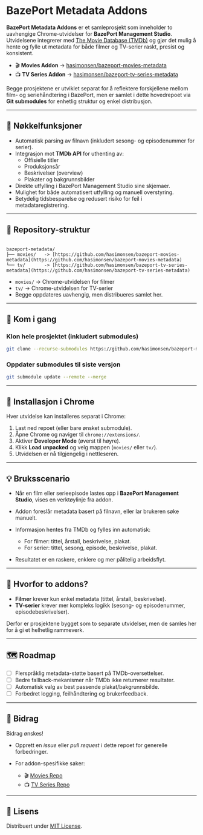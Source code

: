 # BazePort Metadata Addons

**BazePort Metadata Addons** er et samleprosjekt som inneholder to uavhengige Chrome-utvidelser for **BazePort Management Studio**.  
Utvidelsene integrerer med [The Movie Database (TMDb)](https://www.themoviedb.org/) og gjør det mulig å hente og fylle ut metadata for både filmer og TV-serier raskt, presist og konsistent.

- 🎬 **Movies Addon** → [hasimonsen/bazeport-movies-metadata](https://github.com/hasimonsen/bazeport-movies-metadata)  
- 📺 **TV Series Addon** → [hasimonsen/bazeport-tv-series-metadata](https://github.com/hasimonsen/bazeport-tv-series-metadata)  

Begge prosjektene er utviklet separat for å reflektere forskjellene mellom film- og seriehåndtering i BazePort, men er samlet i dette hovedrepoet via **Git submodules** for enhetlig struktur og enkel distribusjon.

---

## 🌟 Nøkkelfunksjoner
- Automatisk parsing av filnavn (inkludert sesong- og episodenummer for serier).  
- Integrasjon mot **TMDb API** for uthenting av:
  - Offisielle titler
  - Produksjonsår
  - Beskrivelser (overview)
  - Plakater og bakgrunnsbilder  
- Direkte utfylling i BazePort Management Studio sine skjemaer.  
- Mulighet for både automatisert utfylling og manuell overstyring.  
- Betydelig tidsbesparelse og redusert risiko for feil i metadataregistrering.

---

## 📂 Repository-struktur
```

bazeport-metadata/
├── movies/   -> [https://github.com/hasimonsen/bazeport-movies-metadata](https://github.com/hasimonsen/bazeport-movies-metadata)
└── tv/       -> [https://github.com/hasimonsen/bazeport-tv-series-metadata](https://github.com/hasimonsen/bazeport-tv-series-metadata)

````

- `movies/` → Chrome-utvidelsen for filmer  
- `tv/` → Chrome-utvidelsen for TV-serier  
- Begge oppdateres uavhengig, men distribueres samlet her.

---

## 🚀 Kom i gang

### Klon hele prosjektet (inkludert submodules)
```bash
git clone --recurse-submodules https://github.com/hasimonsen/bazeport-metadata.git
````

### Oppdater submodules til siste versjon

```bash
git submodule update --remote --merge
```

---

## 🔧 Installasjon i Chrome

Hver utvidelse kan installeres separat i Chrome:

1. Last ned repoet (eller bare ønsket submodule).
2. Åpne Chrome og naviger til `chrome://extensions/`.
3. Aktiver **Developer Mode** (øverst til høyre).
4. Klikk **Load unpacked** og velg mappen (`movies/` eller `tv/`).
5. Utvidelsen er nå tilgjengelig i nettleseren.

---

## 💡 Bruksscenario

* Når en film eller serieepisode lastes opp i **BazePort Management Studio**, vises en verktøylinje fra addon.
* Addon foreslår metadata basert på filnavn, eller lar brukeren søke manuelt.
* Informasjon hentes fra TMDb og fylles inn automatisk:

  * For filmer: tittel, årstall, beskrivelse, plakat.
  * For serier: tittel, sesong, episode, beskrivelse, plakat.
* Resultatet er en raskere, enklere og mer pålitelig arbeidsflyt.

---

## 🎯 Hvorfor to addons?

* **Filmer** krever kun enkel metadata (tittel, årstall, beskrivelse).
* **TV-serier** krever mer kompleks logikk (sesong- og episodenummer, episodebeskrivelser).

Derfor er prosjektene bygget som to separate utvidelser, men de samles her for å gi et helhetlig rammeverk.

---

## 🗺 Roadmap

* [ ] Flerspråklig metadata-støtte basert på TMDb-oversettelser.
* [ ] Bedre fallback-mekanismer når TMDb ikke returnerer resultater.
* [ ] Automatisk valg av best passende plakat/bakgrunnsbilde.
* [ ] Forbedret logging, feilhåndtering og brukerfeedback.

---

## 🤝 Bidrag

Bidrag ønskes!

* Opprett en *issue* eller *pull request* i dette repoet for generelle forbedringer.
* For addon-spesifikke saker:

  * 🎬 [Movies Repo](https://github.com/hasimonsen/bazeport-movies-metadata)
  * 📺 [TV Series Repo](https://github.com/hasimonsen/bazeport-tv-series-metadata)

---

## 📜 Lisens

Distribuert under [MIT License](LICENSE).
